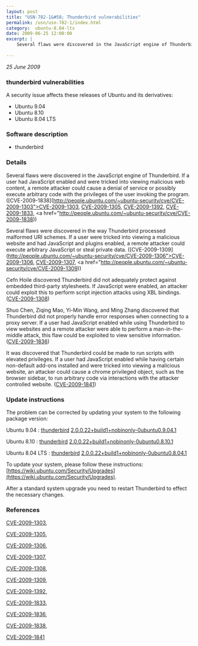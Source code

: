 ```yaml
---
layout: post
title: "USN-782-1&#58; Thunderbird vulnerabilities"
permalink: /usn/usn-782-1/index.html
category:  ubuntu-8.04-lts
date: 2009-06-25 12:00:00
excerpt: |
    Several flaws were discovered in the JavaScript engine of Thunderbird. If a user had JavaScript enabled and were tricked into viewing malicious web content, a remote attacker could cause a denial of service or possibly execute arbitrary code with the privileges of the user invoking the program. ([CVE-2009-1838](http://people.ubuntu.com/~ubuntu-security/cve/CVE-2009-1303">CVE-2009-1303</a>, <a href="http://people.ubuntu.com/~ubuntu-security/cve/CVE-2009-1305">CVE-2009-1305</a>, <a href="http://people.ubuntu.com/~ubuntu-security/cve/CVE-2009-1392">CVE-2009-1392</a>, <a href="http://people.ubuntu.com/~ubuntu-security/cve/CVE-2009-1833">CVE-2009-1833</a>, <a href="http://people.ubuntu.com/~ubuntu-security/cve/CVE-2009-1838))
    
--- 
```

 
 

*25 June 2009*

### thunderbird vulnerabilities

A security issue affects these releases of Ubuntu and its derivatives:

* Ubuntu 9.04
* Ubuntu 8.10
* Ubuntu 8.04 LTS

### Software description

* thunderbird 

### Details

Several flaws were discovered in the JavaScript engine of Thunderbird. If a user had JavaScript enabled and were tricked into viewing malicious web content, a remote attacker could cause a denial of service or possibly execute arbitrary code with the privileges of the user invoking the program. ([CVE-2009-1838](http://people.ubuntu.com/~ubuntu-security/cve/CVE-2009-1303">CVE-2009-1303</a>, <a href="http://people.ubuntu.com/~ubuntu-security/cve/CVE-2009-1305">CVE-2009-1305</a>, <a href="http://people.ubuntu.com/~ubuntu-security/cve/CVE-2009-1392">CVE-2009-1392</a>, <a href="http://people.ubuntu.com/~ubuntu-security/cve/CVE-2009-1833">CVE-2009-1833</a>, <a href="http://people.ubuntu.com/~ubuntu-security/cve/CVE-2009-1838))

Several flaws were discovered in the way Thunderbird processed malformed URI schemes. If a user were tricked into viewing a malicious website and had JavaScript and plugins enabled, a remote attacker could execute arbitrary JavaScript or steal private data. ([CVE-2009-1309](http://people.ubuntu.com/~ubuntu-security/cve/CVE-2009-1306">CVE-2009-1306</a>, <a href="http://people.ubuntu.com/~ubuntu-security/cve/CVE-2009-1307">CVE-2009-1307</a>, <a href="http://people.ubuntu.com/~ubuntu-security/cve/CVE-2009-1309))

Cefn Hoile discovered Thunderbird did not adequately protect against embedded third-party stylesheets. If JavaScript were enabled, an attacker could exploit this to perform script injection attacks using XBL bindings. ([CVE-2009-1308](http://people.ubuntu.com/~ubuntu-security/cve/CVE-2009-1308))

Shuo Chen, Ziqing Mao, Yi-Min Wang, and Ming Zhang discovered that Thunderbird did not properly handle error responses when connecting to a proxy server. If a user had JavaScript enabled while using Thunderbird to view websites and a remote attacker were able to perform a man-in-the-middle attack, this flaw could be exploited to view sensitive information. ([CVE-2009-1836](http://people.ubuntu.com/~ubuntu-security/cve/CVE-2009-1836))

It was discovered that Thunderbird could be made to run scripts with elevated privileges. If a user had JavaScript enabled while having certain non-default add-ons installed and were tricked into viewing a malicious website, an attacker could cause a chrome privileged object, such as the browser sidebar, to run arbitrary code via interactions with the attacker controlled website. ([CVE-2009-1841](http://people.ubuntu.com/~ubuntu-security/cve/CVE-2009-1841)) 

### Update instructions

The problem can be corrected by updating your system to the following package version:

Ubuntu 9.04
 : [thunderbird](https://launchpad.net/ubuntu/+source/thunderbird) <span> [2.0.0.22+build1+nobinonly-0ubuntu0.9.04.1](https://launchpad.net/ubuntu/+source/thunderbird/2.0.0.22+build1+nobinonly-0ubuntu0.9.04.1) </span> 

Ubuntu 8.10
 : [thunderbird](https://launchpad.net/ubuntu/+source/thunderbird) <span> [2.0.0.22+build1+nobinonly-0ubuntu0.8.10.1](https://launchpad.net/ubuntu/+source/thunderbird/2.0.0.22+build1+nobinonly-0ubuntu0.8.10.1) </span> 

Ubuntu 8.04 LTS
 : [thunderbird](https://launchpad.net/ubuntu/+source/thunderbird) <span> [2.0.0.22+build1+nobinonly-0ubuntu0.8.04.1](https://launchpad.net/ubuntu/+source/thunderbird/2.0.0.22+build1+nobinonly-0ubuntu0.8.04.1) </span> 

To update your system, please follow these instructions: [https://wiki.ubuntu.com/Security/Upgrades](https://wiki.ubuntu.com/Security/Upgrades).

After a standard system upgrade you need to restart Thunderbird to effect the necessary changes. 

### References

 
 [CVE-2009-1303](http://people.ubuntu.com/~ubuntu-security/cve/CVE-2009-1303), 

 [CVE-2009-1305](http://people.ubuntu.com/~ubuntu-security/cve/CVE-2009-1305), 

 [CVE-2009-1306](http://people.ubuntu.com/~ubuntu-security/cve/CVE-2009-1306), 

 [CVE-2009-1307](http://people.ubuntu.com/~ubuntu-security/cve/CVE-2009-1307), 

 [CVE-2009-1308](http://people.ubuntu.com/~ubuntu-security/cve/CVE-2009-1308), 

 [CVE-2009-1309](http://people.ubuntu.com/~ubuntu-security/cve/CVE-2009-1309), 

 [CVE-2009-1392](http://people.ubuntu.com/~ubuntu-security/cve/CVE-2009-1392), 

 [CVE-2009-1833](http://people.ubuntu.com/~ubuntu-security/cve/CVE-2009-1833), 

 [CVE-2009-1836](http://people.ubuntu.com/~ubuntu-security/cve/CVE-2009-1836), 

 [CVE-2009-1838](http://people.ubuntu.com/~ubuntu-security/cve/CVE-2009-1838), 

 [CVE-2009-1841](http://people.ubuntu.com/~ubuntu-security/cve/CVE-2009-1841)
 

